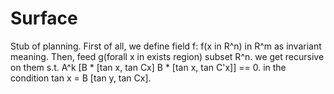 # Surface
Stub of planning. First of all, we define field f: f(x in R^n) in R^m as invariant meaning. Then,
feed g(forall x in exists region) subset R^n. we get recursive on them s.t. A^k \[B \* \[tan x, tan Cx\]  B \* \[tan x, tan C'x\]\] == 0.
in the condition tan x = B \[tan y, tan Cx\].

